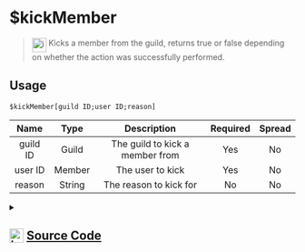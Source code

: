 # $kickMember
> <img align="top" src="https://upload.wikimedia.org/wikipedia/commons/thumb/e/e4/Infobox_info_icon.svg/160px-Infobox_info_icon.svg.png?20150409153300" alt="image" width="25" height="auto"> Kicks a member from the guild, returns true or false depending on whether the action was successfully performed.
## Usage
```
$kickMember[guild ID;user ID;reason]
```
| Name | Type | Description | Required | Spread
| :---: | :---: | :---: | :---: | :---: |
guild ID | Guild | The guild to kick a member from | Yes | No
user ID | Member | The user to kick | Yes | No
reason | String | The reason to kick for | No | No
<details>
<summary>
    
## <img align="top" src="https://cdn4.iconfinder.com/data/icons/iconsimple-logotypes/512/github-512.png" alt="image" width="25" height="auto">  [Source Code](https://github.com/tryforge/ForgeScript-V2/blob/main/src/native/kickMember.ts)
    
</summary>
    
```ts
import noop from "../functions/noop"
import { ArgType, NativeFunction, Return } from "../structures"

export default new NativeFunction({
    name: "$kickMember",
    description: "Kicks a member from the guild, returns true or false depending on whether the action was successfully performed.",
    unwrap: true,
    brackets: true,
    args: [
        {
            name: "guild ID",
            description: "The guild to kick a member from",
            rest: false,
            required: true,
            type: ArgType.Guild
        },
        {
            name: "user ID",
            description: "The user to kick",
            rest: false,
            type: ArgType.Member,
            required: true
        },
        {
            name: "reason",
            description: "The reason to kick for",
            rest: false,
            type: ArgType.String
        }
    ],
    async execute(ctx, [ guild, member, reason ]) {
        return Return.success(
            await member.kick(reason || undefined).catch(() => false) !== false 
        )
    },
})
```
    
</details>